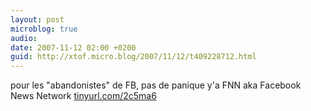 ```yaml
---
layout: post
microblog: true
audio: 
date: 2007-11-12 02:00 +0200
guid: http://xtof.micro.blog/2007/11/12/t409228712.html
---
```

pour les "abandonistes" de FB, pas de panique y'a FNN aka Facebook News Network [tinyurl.com/2c5ma6](http://tinyurl.com/2c5ma6)
